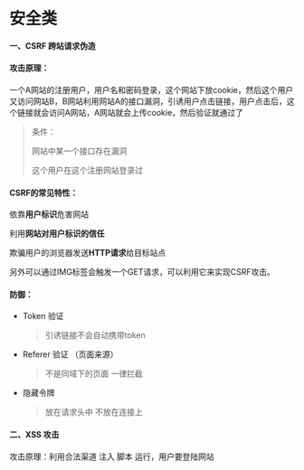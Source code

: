 # 安全类

#### 一、CSRF 跨站请求伪造

#### 攻击原理：

一个A网站的注册用户，用户名和密码登录，这个网站下放cookie，然后这个用户又访问网站B，B网站利用网站A的接口漏洞，引诱用户点击链接，用户点击后，这个链接就会访问A网站，A网站就会上传cookie，然后验证就通过了

> 条件：
>
> 网站中某一个接口存在漏洞
>
> 这个用户在这个注册网站登录过

#### CSRF的常见特性：

依靠**用户标识**危害网站

利用**网站对用户标识的信任**

欺骗用户的浏览器发送**HTTP请求**给目标站点

另外可以通过IMG标签会触发一个GET请求，可以利用它来实现CSRF攻击。

#### 防御：

+ Token 验证

  > 引诱链接不会自动携带token

+ Referer 验证 （页面来源）

  > 不是同域下的页面 一律拦截

+ 隐藏令牌

  > 放在请求头中 不放在连接上



#### 二、XSS 攻击

攻击原理：利用合法渠道 注入 脚本 运行，用户要登陆网站